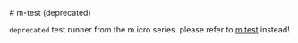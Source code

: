 # m-test (deprecated)

`deprecated` test runner from the m.icro series. please refer to [m.test](https://www.npmjs.com/package/m.test) instead!
